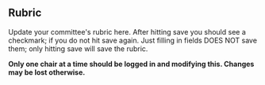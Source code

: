 ## Rubric

Update your committee's rubric here. After hitting save you should see a checkmark; if you do not hit save again. Just filling in fields DOES NOT save them; only hitting save will save the rubric.

**Only one chair at a time should be logged in and modifying this. Changes may be lost otherwise.**
